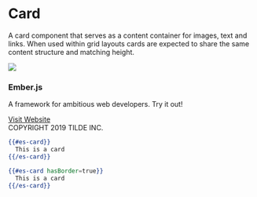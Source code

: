 # Card

A card component that serves as a content container for images, text and links. When used within grid layouts cards are expected to share the same content structure and matching height.


<div class="layout-grid">
  <div class="card col-2">
    <img class="img-fluid" src="/ember-logo.png">
    <div class="card-content">
      <h3>Ember.js</h3>
      <p>A framework for ambitious web developers. Try it out!</p>
      <div class="flex-row justify-content-between">
        <div><a href="#">Visit Website</a></div>
        <div class="xsmall text-muted">COPYRIGHT 2019 TILDE INC.</div>
      </div>
    </div>
  </div> 
</div>


```handlebars
{{#es-card}}
  This is a card
{{/es-card}}
```

```handlebars
{{#es-card hasBorder=true}}
  This is a card
{{/es-card}}
```
